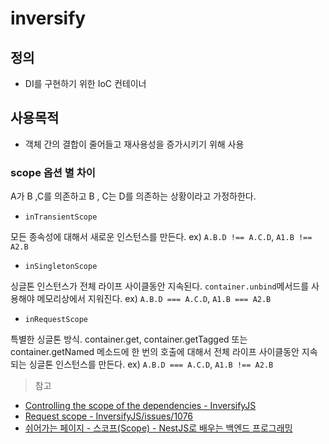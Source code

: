 # inversify

## 정의

- DI를 구현하기 위한 IoC 컨테이너

## 사용목적

- 객체 간의 결합이 줄어들고 재사용성을 증가시키기 위해 사용

### scope 옵션 별 차이

A가 B ,C를 의존하고 B , C는 D를 의존하는 상황이라고 가정하한다.

- `inTransientScope`

모든 종속성에 대해서 새로운 인스턴스를 만든다.
ex) `A.B.D !== A.C.D`, `A1.B !== A2.B`

- `inSingletonScope`

싱글톤 인스턴스가 전체 라이프 사이클동안 지속된다. `container.unbind`메서드를 사용해야 메모리상에서 지워진다.
ex) `A.B.D === A.C.D`, `A1.B === A2.B`

- `inRequestScope`

특별한 싱글톤 방식. container.get, container.getTagged 또는 container.getNamed 메소드에 한 번의 호출에 대해서 전체 라이프 사이클동안 지속되는 싱글톤 인스턴스를 만든다.
ex) `A.B.D === A.C.D`, `A1.B !== A2.B`

> 참고

- [Controlling the scope of the dependencies - InversifyJS](https://github.com/inversify/InversifyJS/blob/master/wiki/scope.md)
- [Request scope - InversifyJS/issues/1076](https://github.com/inversify/InversifyJS/issues/1076)
- [쉬어가는 페이지 - 스코프(Scope) - NestJS로 배우는 백엔드 프로그래밍 ](https://wikidocs.net/150160)
